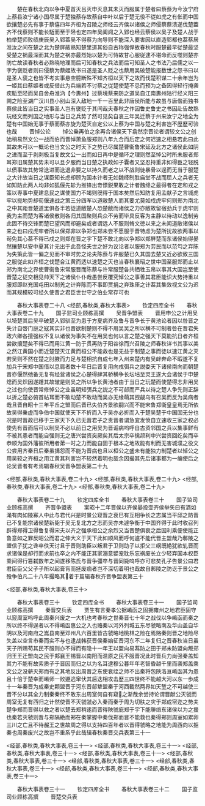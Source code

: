<!-- { "loadSidebar": true } -->
　　楚在春秋北向以争中夏首灭吕灭申灭息其未灭而服属于楚者曰蔡蔡为今汝宁府上蔡县汝宁诸小国尽属于楚独蔡存故蔡自中叶以后于楚无役不従如虎之有伥而中国欲攘楚必先有事于蔡僖四年齐桓为召陵之师经云齐侯以诸侯之师侵蔡蔡溃遂伐楚葢齐不伐蔡则不能长駈而至于陉也定四年吴阖闾之入郢也经云蔡侯以吴子及楚人战于柏举楚师败绩庚辰吴入郢葢吴不得蔡为向导则不能深入要害因以直造郢都也葢蔡居淮汝之间在楚之北为楚屏蔽熟知楚里道其俗自古称强悍故春秋时服楚最早従楚最坚受楚之祸最深而其为楚之祸亦最烈始以楚为可恃故甘心服従逮不堪命而反噬则楚亦防亡故读春秋者必熟晓地理而后可知春秋之兵法而后可知圣人之书法乃后儒之以一字为襃贬者则曰侵蔡为蔡姬故书曰遂是圣人贬之也蔡用吴破楚能报数世之怨书曰以是圣人襃之也皆不考实事悬空臆断殊不知齐桓以天下之故而伐楚积谋二十余年岂为一姬其曰蔡姬者或反借此为兵端若不讨蔡之従楚使楚不忌而预为之备因得轻行掩袭疾駈至陉而吴自舍舟淮汭【今夀州】过蔡境蔡来防之道吴自江南夀州陆行经义阳三闗之险至湖广汉川县小别山深入敌地一千一百里此非唐侯所能与故虽与唐偕而独书蔡侯此皆当日之实事圣人岂有襃贬于其间哉夫春秋之作因鲁史鲁史之书因赴告故熟玩经文而列国之地形与当日之兵势了然可见矣自哀三年吴迁蔡于州来汝宁之地全为楚有中国始无事于蔡而蔡亦旋为楚灭自定公以上蔡为中国与楚之利害岂不歴歴可验也哉
　　晋悼公论
　　悼公乗再伯之余再合诸侯天下翕然宗晋论者谓较文公之创始稍易然文公一战而伯而晋悼萧鱼服郑则八年九合而后定之何迟速之相悬若此曰此其故未可以一概论也当文公之时天下之势已尽属楚曹衞鲁宋延及北方之诸侯此如阴之进而至于剥剥极当复故文公一出而如日再中是循环之理则然至悼公时所未服者郑耳郑旧属楚其势未可以旦夕服而当日楚之执政如子囊者又坚忍持重非如得臣之轻脱以偾事故其势常迭进而迭退非要之以持久而老之以不战则徒暴骨以逞而无当于服楚之大计故当日之谋臣知长虑却顾为国本计者无如魏绛制胜庙堂不战而屈人之兵者无如知防此两人均非如狐偃先轸为推锋出竒慓鋭果敢之计者魏绛之最得者在定和戎之策以専事中夏建息民之谋使国力不竭则旣得于国本矣然后知防复用孟献子之言城虎牢以扼地势却荀偃速战之策三分四军以道敝楚人而其要尤莫如戍虎牢何则郑为南北之中其距晋楚道里俱各半若徒道敝楚人恐楚敝而诸侯之力亦敝故留宿劲兵于虎牢则我为主而楚为客诸侯散则各归其国聚则兵众不劳而毕具反客为主静以待动以逸制劳此固不待交锋而楚已望风而却避矣或者谓远人不服则脩文徳以来之未闻道敝诸侯以来之也曰戍虎牢者所以保郑非以争郑也郑未尝不愿服于晋特虑为楚所扰故欲两事以茍免其心葢不得已戍之则郑在晋之宇下楚不敢北向以争郑以郑屏楚而东诸侯始得晏然攘楚以安中夏其计无出于此吾怪夫世之好为议论者以服郑为劳民而以范匄之弃陈为失策此皆一偏之见而不审时势之论夫陈蔡与许服楚已久其国去楚又近必欲致三国之服従此如齐桓之伐楚合江黄而适以速楚之灭也当春秋襄昭之世中国至服郑而止以郑为南北之界使曹衞鲁宋常服晋而陈蔡与许常服楚各共牺牲玉帛以事其大国岂至使晋楚之従交相见帅天下之诸侯仆仆哉愚尝反覆究悼公之事善其君臣能识大势持重以服郑即赵充国屯田以制羌之计弃陈而不事即贾捐之弃珠厓之计葢其集效视文公为迟而其规模较可经久使晋之君臣世世守之伯业常存可也

　　春秋大事表卷二十八
<经部,春秋类,春秋大事表>
　　钦定四库全书
　　春秋大事表卷二十九
　　国子监司业顾栋高撰
　　吴晋争盟表
　　晋用申公之计用吴以犄楚其后吴卒破楚入郢驯至为患于方夏病齐及鲁与晋争长于黄池论者因以咎晋之失计自啓门庭之寇其实非也晋欲制楚则不得不用吴吴之所以横不可制者咎在晋君失政六卿各擅强权不复以诸侯为事失不在用吴也何以言之楚之强天下莫能抗日者齐桓尝欲攘楚矣不得已而用江黄一防于贯再防于阳谷徐而兴召陵之师春秋详书其事以美之然江黄国小而近楚楚灭江黄而桓公不能救也是无益于制楚之事而徒以速江黄之灭若吴则不然在楚之肘腋而力足与楚相抗自成七年入州来楚内有吴衅奔命不暇遂不复加兵于宋郑中国借以息肩者数十年日后晋复用向戌弭兵之説委天下诸侯南向而朝楚晋亦偃然弛备无复有经营诸侯之心楚得肆其骄横争长坛坫至灵王遂大会诸侯于申楚熄而吴炽因遂踵其故辙是则吴之所以争长黄池者由于当日之玩楚而使楚得志非用吴之过也向使晋常修悼公之业虽明知弭兵之説之不可郤而严兵以待之楚人争先则正辞以折之楚必俯首帖耳而不敢动楚不敢动而吴亦无缘萌其觊觎乌有召吴而反为吴病者哉且晋自昭十三年平丘之盟而后晋已失伯齐景欲嗣兴而不能宋鲁郑衞皇皇焉无所依故吴得乗虚而争伯中国就使天下不折而入于吴亦必折而入于楚吴楚于中国固无分也况是时晋政已移于三家天下久已无晋君子之责晋者谓急宜发愤自立速收三家之权必使先有晋而后可以制吴不必以前日之用吴为晋诟病呜呼自古资邻国之兵以集事鲜有不被其患者而能自强则无之唐兴尝资突厥矣其后太宗卒擒颉利中兴尝资回纥矣而卒恭顺为国外藩彼所用者苐一时之力而能自固于根本之地故能有利而无害城濮之役文公尝用齐秦日后秦虽搆怨而不能为晋病也且以桓公之盛未有能独力制楚者以悼公之用吴较之齐桓之用江黄其利害岂不较然着明也哉余因撮其先后诸事都为一编使后之论吴晋者有考焉辑春秋吴晋争盟表第二十九

<经部,春秋类,春秋大事表,卷二十九>
<经部,春秋类,春秋大事表,卷二十九>
<经部,春秋类,春秋大事表,卷二十九>
<经部,春秋类,春秋大事表,卷二十九>

　　春秋大事表卷二十九
　　钦定四库全书
　　春秋大事表卷三十
　　国子监司业顾栋高撰
　　齐晋争盟表
　　案昭十二年晋侯以齐侯晏投壶齐侯举矢曰有酒如渑有肉如陵寡人中此与君代兴是时景公窥晋之衰巳有互相争长之志属当平邱之防晋已不复能宗诸侯楚新毙于吴无复北方之志而吴亦未遽争衡于中国齐得于此时收召列辟得郑得卫得鲁复得宋夫以齐之强承桓公之余烈又当晋楚俱衰之后因利乘便使能正鲁意如之罪反昭公而君之伸大义于天下此如顺风而呼何遽不能代晋主盟哉乃鄟陵之盟信子犹之谗卒佚天讨且于晋则助臣以叛君于卫则助子以拒父三纲既絶犹欲轧晋而求诸侯是却行而求前也卒之内不能正其家溺意嬖宠耽乐忘祸废长立少轻弃国本权臣乘间得行簒弑数年之间遂移陈氏与晋争彊卒与晋同毙呜呼亦可悲矣孔子告景公曰君君臣臣父父子子所以起膏肓而拯废痼者岂不深切着明也哉故自鄟陵之防讫于景公之殁争伯凡二十八年撮略其着于篇辑春秋齐晋争盟表第三十

<经部,春秋类,春秋大事表,卷三十>

　　春秋大事表卷三十
　　钦定四库全书
　　春秋大事表卷三十一
　　国子监司业顾栋高撰
　　秦晋交兵表
　　贾生有言秦孝公据崤函之固拥雍州之地君臣固守以窥周室呜呼此周秦兴废之一大机也考春秋之世秦晋七十年之战伐以争崤函而秦之所以终不得逞者以不得崤函惠公之入也赂秦以河外列城五东尽虢略南及华山盖自华阴以及河南府之嵩县南至邓州凡六百里皆古虢略地桃林之险在焉赂秦则晋之地险尽失盖以空言市秦而实不与也逮战韩获晋侯秦始征晋河东不二年复归之晋春秋当日虽天子所赐苟其民不服则亦不得而有隐十一年王以盟向易蒍防之田于郑未防盟向叛郑归王王迁盟向之民于郏襄王锡晋以南阳而温原之民不服晋况此时晋兵力尚强秦盖知其力不能有故索质子于晋因而归之以为名耳逮穆公暮年年老智昏越千里而袭郑盖乘文公之没蕲灭郑而有之其地反出周晋之东使衰绖之师不出秦将包陜洛亘崤函其为患且十倍于楚幸而崤师一败遯逃窜伏其后迭相攻击歴三四世终不能越大河以东一歩成十一年秦晋为成秦史颗盟晋于河东晋郤犨盟秦于河西截然两界如天堑之不可越使三晋不分以其全力制秦秦终不敢东出周室何自有窥之渐哉余尝持论谓晋献公灭虢而周室无复有西归之计然使晋不灭虢虢必入秦而秦于周为切肤之灾于郑成宻迩之势夫楚争郑而晋得以救之者以楚去郑稍逺而晋得陜虢庇郑于宇下能聨络东诸侯以为之援也秦若灭虢则晋与郑隔絶而郑在秦掌握中秦伐郑而晋不能救也秦得郑则周室如累卵三川之亡且不待赧王之世故周之得以支持四百年者以晋得虢略之地能为周西向以拒秦也周秦废兴之故岂不重系乎此哉辑春秋秦晋交兵表第三十一

<经部,春秋类,春秋大事表,卷三十一>
<经部,春秋类,春秋大事表,卷三十一>
<经部,春秋类,春秋大事表,卷三十一>
<经部,春秋类,春秋大事表,卷三十一>
<经部,春秋类,春秋大事表,卷三十一>
<经部,春秋类,春秋大事表,卷三十一>
<经部,春秋类,春秋大事表,卷三十一>
<经部,春秋类,春秋大事表,卷三十一>
<经部,春秋类,春秋大事表,卷三十一>

　　春秋大事表卷三十一
　　钦定四库全书
　　春秋大事表卷三十二
　　国子监司业顾栋高撰
　　晋楚交兵表

